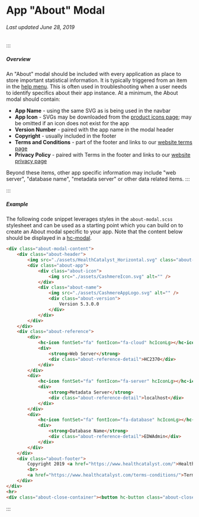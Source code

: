 # App "About" Modal

###### Last updated June 28, 2019

:::

##### Overview

An "About" modal should be included with every application as place to store important statistical information. It is typically triggered from an item in the [help menu](https://cashmere.healthcatalyst.net/components/navbar/usage). This is often used in troubleshooting when a user needs to identify specifics about their app instance. At a minimum, the About modal should contain:

-   **App Name** - using the same SVG as is being used in the navbar
-   **App Icon** - SVGs may be downloaded from the [product icons page](https://cashmere.healthcatalyst.net/styles/products); may be omitted if an icon does not exist for the app
-   **Version Number** - paired with the app name in the modal header
-   **Copyright** - usually included in the footer
-   **Terms and Conditions** - part of the footer and links to our [website terms page](https://www.healthcatalyst.com/terms-conditions/)
-   **Privacy Policy** - paired with Terms in the footer and links to our [website privacy page](https://www.healthcatalyst.com/privacy-policy/)

Beyond these items, other app specific information may include "web server", "database name", "metadata server" or other data related items.
:::

:::

##### Example

The following code snippet leverages styles in the `about-modal.scss` stylesheet and can be used as a starting point which you can build on to create an About modal specific to your app. Note that the content below should be displayed in a [hc-modal](https://cashmere.healthcatalyst.net/components/modal/).

```html
<div class="about-modal-content">
    <div class="about-header">
        <img src="./assets/HealthCatalyst_Horizontal.svg" class="about-logo" alt="" />
        <div class="about-app">
            <div class="about-icon">
                <img src="./assets/CashmereIcon.svg" alt="" />
            </div>
            <div class="about-name">
                <img src="./assets/CashmereAppLogo.svg" alt="" />
                <div class="about-version">
                    Version 5.3.0.0
                </div>
            </div>
        </div>
    </div>
    <div class="about-reference">
        <div>
            <hc-icon fontSet="fa" fontIcon="fa-cloud" hcIconLg></hc-icon>
            <div>
                <strong>Web Server</strong>
                <div class="about-reference-detail">HC2370</div>
            </div>
        </div>
        <div>
            <hc-icon fontSet="fa" fontIcon="fa-server" hcIconLg></hc-icon>
            <div>
                <strong>Metadata Server</strong>
                <div class="about-reference-detail">localhost</div>
            </div>
        </div>
        <div>
            <hc-icon fontSet="fa" fontIcon="fa-database" hcIconLg></hc-icon>
            <div>
                <strong>Database Name</strong>
                <div class="about-reference-detail">EDWAdmin</div>
            </div>
        </div>
    </div>
    <div class="about-footer">
        Copyright 2019 <a href="https://www.healthcatalyst.com/">Health Catalyst</a>. All rights reserved
        <br>
        <a href="https://www.healthcatalyst.com/terms-conditions/">Terms and Conditions</a>  |  <a href="https://www.healthcatalyst.com/privacy-policy/">Privacy Policy</a>
    </div>
</div>
<hr>
<div class="about-close-container"><button hc-button class="about-close">Close</button></div>
```

:::
